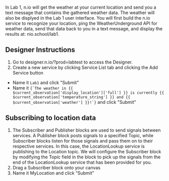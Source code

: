 In Lab 1, n.io will get the weather at your current location and send you a text message that contains the gathered weather data. The weather will also be displyed in the Lab 1 user interface. You will first build the n.io service to recognize your location, ping the WeatherUnderground API for weather data, send that data back to you in a text message, and display the results at: nio.school/lab1.

## Designer Instructions

1. Go to designer.n.io/?prod=labtest to access the Designer.
2. Create a new service by clicking Service List tab and clicking the Add Service button
  * Name it `Lab1` and click "Submit"
  * Name it ```{`The weather in {{ $current_observation['display_location']['full'] }} is currently {{ $current_observation['temperature_string'] }} and {{ $current_observation['weather'] }}!`}``` and click "Submit"

## Subscribing to location data

1. The Subscriber and Publisher blocks are used to send signals between services. A Publisher block posts signals to a specified Topic, while Subscriber blocks listen for those signals and pass them on to their respective services. In this case, the LocationLookup service is publishing to the Location topic. We will configure the Subscriber block by modifying the Topic field in the block to pick up the signals from the end of the LocationLookup service that has been provided for you.
2. Drag a Subscriber block onto your canvas
3. Name it MyLocation and click “Submit”
